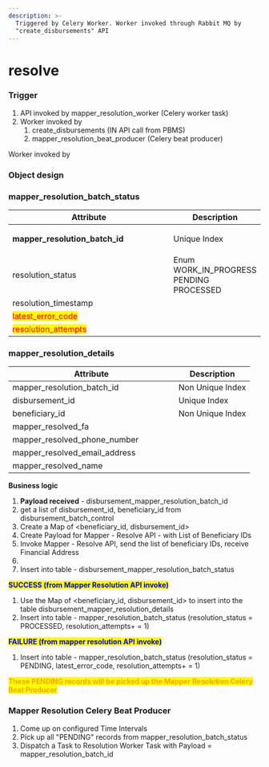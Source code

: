 ```yaml
---
description: >-
  Triggered by Celery Worker. Worker invoked through Rabbit MQ by
  "create_disbursements" API
---
```


# resolve

### Trigger

1. API invoked by mapper\_resolution\_worker (Celery worker task)
2. Worker invoked by
   1. create\_disbursements (IN API call from PBMS)
   2. mapper\_resolution\_beat\_producer (Celery beat producer)

Worker invoked by&#x20;

### Object design

### mapper\_resolution\_batch\_status

<table><thead><tr><th width="316">Attribute</th><th>Description</th></tr></thead><tbody><tr><td><p></p><p><strong>mapper_resolution_batch_id</strong></p></td><td>Unique Index</td></tr><tr><td>resolution_status</td><td>Enum<br>WORK_IN_PROGRESS<br>PENDING<br>PROCESSED</td></tr><tr><td>resolution_timestamp</td><td></td></tr><tr><td><mark style="color:red;">latest_error_code</mark></td><td></td></tr><tr><td><mark style="color:red;">resolution_attempts</mark></td><td></td></tr></tbody></table>

### **mapper\_resolution\_details**

<table><thead><tr><th width="316">Attribute</th><th>Description</th></tr></thead><tbody><tr><td>mapper_resolution_batch_id</td><td>Non Unique Index</td></tr><tr><td>disbursement_id</td><td>Unique Index</td></tr><tr><td>beneficiary_id</td><td>Non Unique Index</td></tr><tr><td>mapper_resolved_fa</td><td></td></tr><tr><td>mapper_resolved_phone_number</td><td></td></tr><tr><td>mapper_resolved_email_address</td><td></td></tr><tr><td>mapper_resolved_name</td><td></td></tr></tbody></table>

**Business logic**

1. **Payload received** - disbursement\_mapper\_resolution\_batch\_id
2. get a list of disbursement\_id, beneficiary\_id from disbursement\_batch\_control
3. Create a Map of \<beneficiary\_id, disbursement\_id>
4. Create Payload for Mapper - Resolve API - with List of Beneficiary IDs
5. Invoke Mapper - Resolve API, send the list of beneficiary IDs, receive Financial Address
6.
7. Insert into table - disbursement\_mapper\_resolution\_batch\_status

<mark style="color:blue;">**SUCCESS (from Mapper Resolution API invoke)**</mark>

1. Use the Map of \<beneficiary\_id, disbursement\_id> to insert into the table disbursement\_mapper\_resolution\_details
2. Insert into table - mapper\_resolution\_batch\_status (resolution\_status = PROCESSED, resolution\_attempts+ = 1)

<mark style="color:blue;">**FAILURE (from mapper resolution API invoke)**</mark>

1. Insert into table - mapper\_resolution\_batch\_status (resolution\_status = PENDING, latest\_error\_code, resolution\_attempts+ = 1)

<mark style="color:orange;">**These PENDING records will be picked up the Mapper Resolution Celery Beat Producer**</mark>

### **Mapper Resolution Celery Beat Producer**

1. Come up on configured Time Intervals
2. Pick up all "PENDING" records from mapper\_resolution\_batch\_status
3. Dispatch a Task to Resolution Worker Task with Payload = mapper\_resolution\_batch\_id







